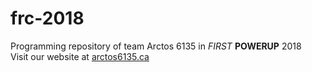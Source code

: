 # frc-2018
Programming repository of team Arctos 6135 in <em>FIRST</em> <b>POWERUP</b> 2018<br/>
Visit our website at <a href="http://arctos6135.ca">arctos6135.ca</a>

